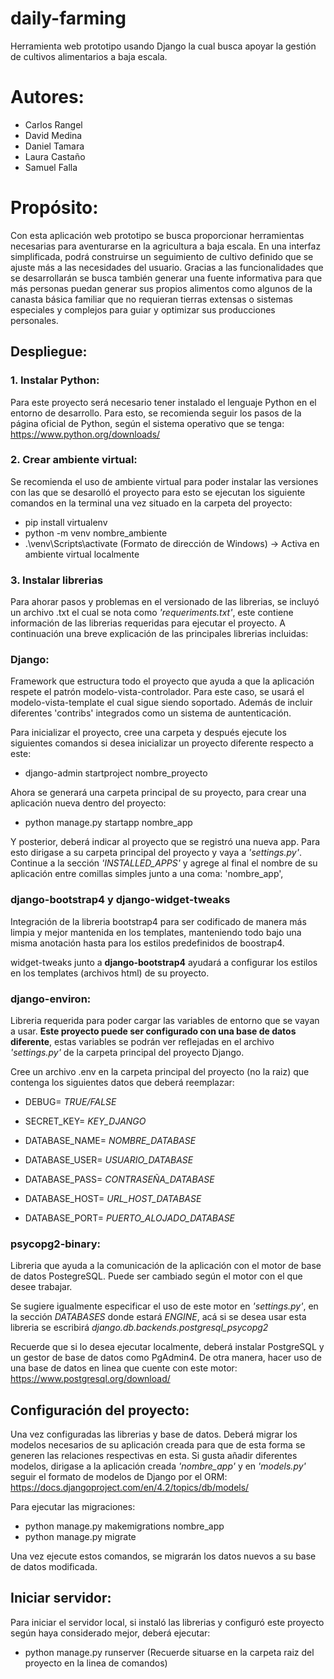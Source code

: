 # daily-farming
Herramienta web prototipo usando Django la cual busca apoyar la gestión de cultivos alimentarios a baja escala.

# Autores:
- Carlos Rangel
- David Medina
- Daniel Tamara
- Laura Castaño
- Samuel Falla

# Propósito:

Con esta aplicación web prototipo se busca proporcionar herramientas necesarias para aventurarse en la agricultura a baja escala.
En una interfaz simplificada, podrá construirse un seguimiento de cultivo definido que se ajuste más a las necesidades del usuario. 
Gracias a las funcionalidades que se desarrollarán se busca también generar una fuente informativa para que más personas puedan generar sus propios alimentos como algunos de la canasta básica familiar 
que no requieran tierras extensas o sistemas especiales y complejos para guiar y optimizar sus producciones personales.

## Despliegue:

### 1. Instalar Python:

Para este proyecto será necesario tener instalado el lenguaje Python en el entorno de desarrollo. Para esto, se recomienda seguir los pasos de la página oficial de Python, según el sistema operativo que se tenga:
https://www.python.org/downloads/

### 2. Crear ambiente virtual:

Se recomienda el uso de ambiente virtual para poder instalar las versiones con las que se desarolló el proyecto para esto se ejecutan los siguiente comandos en la terminal una vez situado en la carpeta del proyecto:
- pip install virtualenv
- python -m venv nombre_ambiente
- .\venv\Scripts\activate (Formato de dirección de Windows) -> Activa en ambiente virtual localmente

### 3. Instalar librerias

Para ahorar pasos y problemas en el versionado de las librerias, se incluyó un archivo .txt el cual se nota como _'requeriments.txt'_, este contiene información de las librerias requeridas para ejecutar el proyecto.
A continuación una breve explicación de las principales librerias incluidas:

### Django:

Framework que estructura todo el proyecto que ayuda a que la aplicación respete el patrón modelo-vista-controlador. Para este caso, se usará el modelo-vista-template el cual sigue siendo soportado. Además de incluir diferentes 'contribs'
integrados como un sistema de auntenticación.

Para inicializar el proyecto, cree una carpeta y después ejecute los siguientes comandos si desea inicializar un proyecto diferente respecto a este:

- django-admin startproject nombre_proyecto

Ahora se generará una carpeta principal de su proyecto, para crear una aplicación nueva dentro del proyecto:

- python manage.py startapp nombre_app

Y posterior, deberá indicar al proyecto que se registró una nueva app. Para esto dirigase a su carpeta principal del proyecto y vaya a _'settings.py'_. Continue a la sección _'INSTALLED_APPS'_ y agrege al final el nombre de su aplicación entre comillas simples junto a una coma: 'nombre_app',

### django-bootstrap4 y django-widget-tweaks

Integración de la libreria bootstrap4 para ser codificado de manera más limpia y mejor mantenida en los templates, manteniendo todo bajo una misma anotación hasta para los estilos predefinidos de boostrap4.

widget-tweaks junto a **django-bootstrap4** ayudará a configurar los estilos en los templates (archivos html) de su proyecto.

### django-environ:

Libreria requerida para poder cargar las variables de entorno que se vayan a usar. **Este proyecto puede ser configurado con una base de datos diferente**, estas variables se podrán ver reflejadas en el archivo _'settings.py'_ 
de la carpeta principal del proyecto Django.

Cree un archivo .env en la carpeta principal del proyecto (no la raiz) que contenga los siguientes datos que deberá reemplazar:

- DEBUG= _TRUE/FALSE_
- SECRET_KEY= _KEY_DJANGO_

- DATABASE_NAME= _NOMBRE_DATABASE_
- DATABASE_USER= _USUARIO_DATABASE_
- DATABASE_PASS= _CONTRASEÑA_DATABASE_
- DATABASE_HOST= _URL_HOST_DATABASE_
- DATABASE_PORT= _PUERTO_ALOJADO_DATABASE_


### psycopg2-binary:

Libreria que ayuda a la comunicación de la aplicación con el motor de base de datos PostegreSQL. Puede ser cambiado según el motor con el que desee trabajar.

Se sugiere igualmente especificar el uso de este motor en _'settings.py'_, en la sección _DATABASES_ donde estará _ENGINE_, acá si se desea usar esta libreria se escribirá _django.db.backends.postgresql_psycopg2_

Recuerde que si lo desea ejecutar localmente, deberá instalar PostgreSQL y un gestor de base de datos como PgAdmin4. De otra manera, hacer uso de una base de datos en linea que cuente con este motor: 
https://www.postgresql.org/download/

## Configuración del proyecto:

Una vez configuradas las librerias y base de datos. Deberá migrar los modelos necesarios de su aplicación creada para que de esta forma se generen las relaciones respectivas en esta. Si gusta añadir diferentes modelos, dirigase a la aplicación creada _'nombre_app'_ y en _'models.py'_ seguir el formato de modelos de Django por el ORM:
https://docs.djangoproject.com/en/4.2/topics/db/models/

Para ejecutar las migraciones:

- python manage.py makemigrations nombre_app
- python manage.py migrate

Una vez ejecute estos comandos, se migrarán los datos nuevos a su base de datos modificada.

## Iniciar servidor:

Para iniciar el servidor local, si instaló las librerias y configuró este proyecto según haya considerado mejor, deberá ejecutar:

- python manage.py runserver (Recuerde situarse en la carpeta raiz del proyecto en la linea de comandos)






